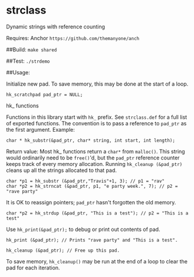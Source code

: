 # strclass
Dynamic strings with reference counting

Requires: Anchor `https://github.com/themanyone/anch`

##Build:
`make shared`

##Test:
`./strdemo`

##Usage:

Initialize new pad. To save memory, this may be done at the start of a loop.

`hk_scratchpad pad_ptr = NULL;`

hk_ functions

Functions in this library start with `hk_` prefix. See `strclass.def` for a full list of exported functions. The convention is to pass a reference to `pad_ptr` as the first argument.
Example:

`char * hk_substr(&pad_ptr, char* string, int start, int length);`

Return value: Most hk_ functions return a `char*` from `malloc()`. This string would ordinarily need to be `free()`'d, but the `pad_ptr` reference counter keeps track of every memory allocation. Running `hk_cleanup (&pad_ptr)` cleans up all the strings allocated to that pad.

```
char *p1 = hk_substr (&pad_ptr,"Travis"+1, 3); // p1 = "rav"
char *p2 = hk_strncat (&pad_ptr, p1, "e party week.", 7); // p2 = "rave party"
```

It is OK to reassign pointers; `pad_ptr` hasn't forgotten the old memory.

`char *p2 = hk_strdup (&pad_ptr, "This is a test"); // p2 = "This is a test"`

Use `hk_print(&pad_ptr);` to debug or print out contents of pad.

`hk_print (&pad_ptr); // Prints "rave party" and "This is a test".`

`hk_cleanup (&pad_ptr); // Free up this pad.`

To save memory, `hk_cleanup()` may be run at the end of a loop to clear the pad for each iteration.
